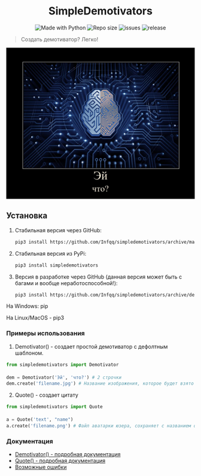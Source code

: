 <h1 align="center">SimpleDemotivators</h1>
<p align="center">
    <img alt="Made with Python" src="https://img.shields.io/badge/Made%20with-Python-%23FFD242?logo=python&logoColor=white">
    <img alt="Repo size" src="https://img.shields.io/github/repo-size/Infqq/simpledemotivators">
    <img alt="issues" src="https://img.shields.io/github/issues/Infqq/simpledemotivators">
    <img alt="release" src="https://img.shields.io/github/v/release/Infqq/simpledemotivators">
    <blockquote>Создать демотиватор? Легко!</blockquote>

![prikol1](demresult.jpg)

## Установка
1) Стабильная версия через GitHub: 
   
   ```sh
   pip3 install https://github.com/Infqq/simpledemotivators/archive/main.zip --upgrade
   ```
2) Стабильная версия из PyPi:

   ```sh
   pip3 install simpledemotivators
   ```
3) Версия в разработке через GitHub (данная версия может быть с багами и вообще неработоспособной!):

   ```sh
   pip3 install https://github.com/Infqq/simpledemotivators/archive/dev.zip --upgrade
   ```

На Windows: pip

На Linux/MacOS - pip3

### Примеры использования
1. Demotivator() - создает простой демотиватор с дефолтным шаблоном.
```python
from simpledemotivators import Demotivator

dem = Demotivator('Эй', 'что?') # 2 строчки
dem.create('filename.jpg') # Название изображения, которое будет взято за основу демотиватора
```

2. Quote() - создает цитату
```python 
from simpledemotivators import Quote

a = Quote('text', "name")
a.create('filename.png') # Файл аватарки юзера, сохраняет с названием qresult.jpg
```

### Документация
* [Demotivator() - подробная документация](./docs/demotivator.md)
* [Quote() - подробная документация](./docs/quote.md)
* [Возможные ошибки](./docs/errors.md)
